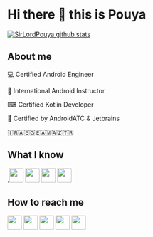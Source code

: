 # Hi there 👋 this is Pouya
[![SirLordPouya github stats](https://github-readme-stats.vercel.app/api?username=sirlordpouya&show_icons=true&theme=tokyonight)](https://github.com/SirLordPouya)

## About me
💻 Certified Android Engineer

🏫 International Android Instructor

⌨ Certified Kotlin Developer

📜 Certified by AndroidATC & Jetbrains

🇮🇷🇦🇪🇬🇪🇦🇲🇦🇿🇹🇷

## What I know
.<img src="https://www.vectorlogo.zone/logos/android/android-icon.svg" width="32">
<img src="https://www.vectorlogo.zone/logos/kotlinlang/kotlinlang-icon.svg" width="32">
<img src="https://www.vectorlogo.zone/logos/java/java-icon.svg" width="32">
<img src="https://www.vectorlogo.zone/logos/git-scm/git-scm-icon.svg" width="32">

## How to reach me
[<img src="https://www.vectorlogo.zone/logos/twitter/twitter-tile.svg" width="32">](https://twitter.com/sirlordpouya)
[<img src="https://www.vectorlogo.zone/logos/instagram/instagram-tile.svg" width="32">](https://www.instagram.com/sirlordpouya)
[<img src="https://www.vectorlogo.zone/logos/telegram/telegram-tile.svg" width="32">](http://t.me/sirlordpouya)
[<img src="https://www.vectorlogo.zone/logos/linkedin/linkedin-tile.svg" width="32">](https://linkedin.com/in/pouyaheydari/)
[<img src="https://www.vectorlogo.zone/logos/wordpress/wordpress-tile.svg" width="32">](https://pouyaheydari.com/)
